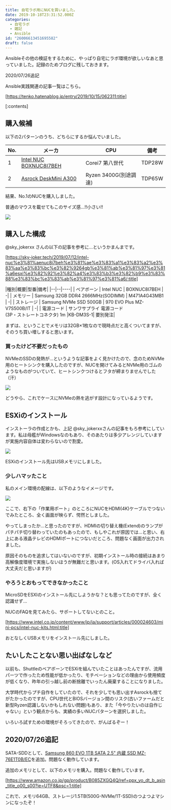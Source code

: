 ```yaml
---
title: 自宅ラボ用にNUCを買いました。
date: 2019-10-18T23:31:52.000Z
categories:
  - 自宅ラボ
  - 雑記
  - Ansible
id: "26006613451695582"
draft: false
---
```

Ansibleその他の検証をするために、やっぱり自宅にラボ環境が欲しいなあと思っていました。記録のためブログに残しておきます。

2020/07/26追記

Ansible実践関連の記事一覧はこちら。


[https://tenko.hatenablog.jp/entry/2019/10/15/062311:title]



[:contents]



## 購入候補

以下の2パターンのうち、どちらにするか悩んでいました。

|No.|メーカ|CPU|備考|
|--|--|--|--|
|1|[Intel NUC BOXNUC8I7BEH](https://www.intel.co.jp/content/www/jp/ja/products/boards-kits/nuc/kits/nuc8i7beh.html)|Corei7 第八世代|TDP28W|
|2|[Asrock DeskMini A300](https://www.asrock.com/nettop/AMD/DeskMini%20A300%20Series/index.jp.asp)|Ryzen 3400G(別途調達)|TDP65W|



結果、No.1のNUCを購入しました。

普通のマウスを載せてもこのサイズ感…!!小さい!!

<img src="https://github.com/tk-4/tenkoblog/blob/main/docs/images/20191019/20191019074925.png?raw=true">

## 購入した構成

@sky_jokerxx さんの以下の記事を参考に…というかまんまです。

[https://sky-joker.tech/2019/07/12/intel-nuc%e3%81%aenuc8i7beh%e3%81%ae%e3%83%a1%e3%83%a2%e3%83%aa%e3%83%bc%e3%82%9264gb%e3%81%ab%e3%81%97%e3%81%a6esxi%e3%82%92%e3%82%a4%e3%83%b3%e3%82%b9%e3%83%88%e3%83%bc%e3%83%ab%e3%81%97%e3%81%a6/:title]

|種別|概要|型番|備考|
|--|--|----|
| ベアボーン | Intel NUC | BOXNUC8I7BEH | -| 
| メモリー | Samsung 32GB DDR4 2666MHz(SODIMM) | M471A4G43MB1 | -| 
| ストレージ | Samsung NVMe SSD 500GB | 970 EVO Plus MZ-V7S500B/IT | -| 
| 電源コード | サンワサプライ 電源コード<BR>(3P・ストレートコネクタ) 1m |KB-DM3S-1| 要別発注| 


まずは、ということでメモリは32GB×1枚なので現時点だと高くついてますが、そのうち買い増しすると思います。

### 買ったけど不要だったもの

NVMeのSSDの発熱が…というような記事をよく見かけたので、念のためNVMe用のヒートシンクを購入したのですが、NUCを開けてみるとNVMe用のゴムのようなものがついていて、ヒートシンクつけるとフタが締まりませんでした（汗）

<img src="https://github.com/tk-4/tenkoblog/blob/main/docs/images/20191019/20191019082628.png?raw=true">

どうやら、これでケースにNVMeの熱を逃がす設計になっているようです。



## ESXiのインストール

インストーラの作成とかも、上記 @sky_jokerxxさんの記事をもろ参考にしています。私は母艦がWindowsなのもあり、そのあたりは多少アレンジしていますが実施内容自体は変わらないので割愛。

<img src="https://github.com/tk-4/tenkoblog/blob/main/docs/images/20191019/20191019083016.png?raw=true">

ESXiのインストール先はUSBメモリにしました。

### 少しハマッたこと

私のメイン環境の配線は、以下のようなイメージです。

<img src="https://github.com/tk-4/tenkoblog/blob/main/docs/images/20191019/20191019090452.png?raw=true">

ここで、右下の「作業用ポート」のところにNUCをHDMI(4K)ケーブルでつないでみたところ、全く画面が映らず、愕然としました。

やってしまったか…と思ったのですが、HDMIの切り替え機(Extend)のランプがパチパチ切り替わっていたのもあったので、もしやこれが原因では…と思い、右上にある液晶テレビのHDMIポートにつないだところ、問題なく画面が出力されました。

原因そのものを追求してはいないのですが、初期インストール時の接続はあまり高解像度環境で実施しないほうが無難だと思います。(OS入れてドライバ入れば大丈夫だと思いますが)

### やろうとおもってできなかったこと
MicroSDをESXIのインストール先にしようかな？とも思ってたのですが、全く認識せず…

NUCのFAQを見てみたら、サポートしてないとのこと。


[https://www.intel.co.jp/content/www/jp/ja/support/articles/000024603/mini-pcs/intel-nuc-kits.html:title]

おとなしくUSBメモリをインストール先にしました。

## たいしたことない思い出ばなしなど

以前も、ShuttleのベアボーンでESXiを組んでいたことはあったんですが、流用パーツで作ったため性能が低かったり、モチベーションなどの理由から使用頻度が低くなり、昨年の引っ越し前の断捨離でいったん廃棄することになりました。

大学時代からプチ自作をしていたので、それを少しでも思い出すAsrockも捨てがたかったのですが、CPU世代とBIOSバージョン間のリスク(古いファームだと新型Ryzen認識しないかもしれない問題)もあり、また「今やりたいのは自作じゃない」という観点からも、実績の多いNUCパターンを選択しました。

いろいろ試すための環境がそろってきたので、がんばるぞー！

## 2020/07/26追記

SATA-SDDとして、[Samsung 860 EVO 1TB SATA 2.5" 内蔵 SSD MZ-76E1T0B/EC](https://www.amazon.co.jp/2-5%E3%82%A4%E3%83%B3%E3%83%81%E5%86%85%E8%94%B5%E5%9E%8B-%E3%80%90PlayStation4-%E5%8B%95%E4%BD%9C%E7%A2%BA%E8%AA%8D%E6%B8%88%E3%80%915%E5%B9%B4%E4%BF%9D%E8%A8%BC-MZ-76E1T0B-EC/dp/B0796B5GF4)を追加。問題なく動作しています。

追加のメモリとして、以下のメモリを購入。問題なく動作しています。

[https://www.amazon.co.jp/gp/product/B085ZXGQ4Q/ref=ppx_yo_dt_b_asin_title_o00_s00?ie=UTF8&psc=1:title]

これで、メモリ64GB、ストレージ1.5TB(500G-NVMe/1T-SSD)のつよつよマシンになったぞ！
